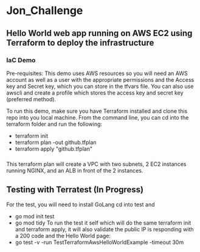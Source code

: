 # Jon_Challenge
## Hello World web app running on AWS EC2 using Terraform to deploy the infrastructure

### IaC Demo 
Pre-requisites:
This demo uses AWS resources so you will need an AWS account as well as a user with the appropriate permissions and the Access key and Secret key, which you can store in the tfvars file.  You can also use awscli and create a profile which stores the access key and secret key (preferred method).

To run this demo, make sure you have Terraform installed and clone this repo into you local machine. From the command line, you can cd into the terraform folder and run  the following:

* terraform init
* terraform plan -out github.tfplan
* terraform apply "github.tfplan"

### 
This terraform plan will create a VPC with two subnets, 2 EC2 instances running NGINX, and an ALB in front of the 2 instances.


## Testing with Terratest (In Progress)
For the test, you will need to install GoLang
cd into test and 
* go mod init test
* go mod tidy
To run the test it self which will do the same terraform init and terraform apply, it will also validate the public IP is responding with a 200 code and the Hello World page:
* go test -v -run TestTerraformAwsHelloWorldExample -timeout 30m
